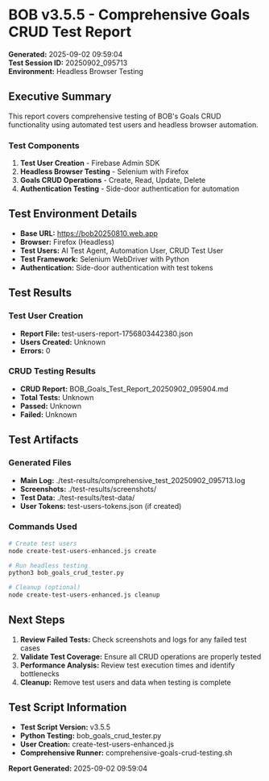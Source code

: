 # BOB v3.5.5 - Comprehensive Goals CRUD Test Report

**Generated:** 2025-09-02 09:59:04  
**Test Session ID:** 20250902_095713  
**Environment:** Headless Browser Testing  

## Executive Summary

This report covers comprehensive testing of BOB's Goals CRUD functionality using automated test users and headless browser automation.

### Test Components
1. **Test User Creation** - Firebase Admin SDK
2. **Headless Browser Testing** - Selenium with Firefox
3. **Goals CRUD Operations** - Create, Read, Update, Delete
4. **Authentication Testing** - Side-door authentication for automation

## Test Environment Details

- **Base URL:** https://bob20250810.web.app
- **Browser:** Firefox (Headless)
- **Test Users:** AI Test Agent, Automation User, CRUD Test User
- **Test Framework:** Selenium WebDriver with Python
- **Authentication:** Side-door authentication with test tokens

## Test Results

### Test User Creation
- **Report File:** test-users-report-1756803442380.json
- **Users Created:** Unknown
- **Errors:**        0

### CRUD Testing Results
- **CRUD Report:** BOB_Goals_Test_Report_20250902_095904.md
- **Total Tests:** Unknown
- **Passed:** Unknown
- **Failed:** Unknown

## Test Artifacts

### Generated Files
- **Main Log:** ./test-results/comprehensive_test_20250902_095713.log
- **Screenshots:** ./test-results/screenshots/
- **Test Data:** ./test-results/test-data/
- **User Tokens:** test-users-tokens.json (if created)

### Commands Used
```bash
# Create test users
node create-test-users-enhanced.js create

# Run headless testing
python3 bob_goals_crud_tester.py

# Cleanup (optional)
node create-test-users-enhanced.js cleanup
```

## Next Steps

1. **Review Failed Tests:** Check screenshots and logs for any failed test cases
2. **Validate Test Coverage:** Ensure all CRUD operations are properly tested
3. **Performance Analysis:** Review test execution times and identify bottlenecks
4. **Cleanup:** Remove test users and data when testing is complete

## Test Script Information

- **Test Script Version:** v3.5.5
- **Python Testing:** bob_goals_crud_tester.py
- **User Creation:** create-test-users-enhanced.js
- **Comprehensive Runner:** comprehensive-goals-crud-testing.sh

**Report Generated:** 2025-09-02 09:59:04
